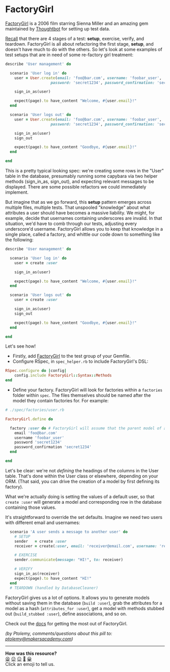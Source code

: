 # FactoryGirl

[FactoryGirl](https://github.com/thoughtbot/factory_girl) is a 2006 film starring Sienna Miller and an amazing gem maintained by [Thoughtbot](thoughtbot.com) for setting up test data.

[Recall](https://robots.thoughtbot.com/four-phase-test) that there are 4 stages of a test: **setup**, exercise, verify, and teardown. FactoryGirl is all about refactoring the first stage, **setup**, and doesn't have much to do with the others. So let's look at some examples of test setups that are in need of some re-factory girl treatment:

```ruby
describe 'User management' do

  scenario 'User log in' do
    user = User.create(email: 'foo@bar.com', username: 'foobar_user',
                    password: 'secret1234', password_confirmation: 'secret1234')

    sign_in_as(user)

    expect(page).to have_content "Welcome, #{user.email}!"
  end

  scenario 'User logs out' do
    user = User.create(email: 'foo@bar.com', username: 'foobar_user',
                    password: 'secret1234', password_confirmation: 'secret1234')

    sign_in_as(user)
    sign_out

    expect(page).to have_content "Goodbye, #{user.email}!"
  end

end
```

This is a pretty typical looking spec: we're creating some rows in the "User" table in the database, presumably running some capybara via two helper methods (sign_in_as, sign_out), and expecting relevant messages to be displayed. There are some possible refactors we could immediately implement.

But imagine that as we go forward, this **setup** pattern emerges across multiple files, multiple tests. That unspooled "knowledge" about what attributes a user should have becomes a massive liability. We might, for example, decide that usernames containing underscores are invalid. In that situation, we'd have to comb through our tests, adjusting every underscore'd username. FactoryGirl allows you to keep that knowledge in a single place, called a factory, and whittle our code down to something like the following:

```ruby
describe 'User management' do

  scenario 'User log in' do
    user = create :user

    sign_in_as(user)

    expect(page).to have_content "Welcome, #{user.email}!"
  end

  scenario 'User logs out' do
    user = create :user

    sign_in_as(user)
    sign_out

    expect(page).to have_content "Goodbye, #{user.email}!"
  end

end
```

Let's see how!
* Firstly, add [FactoryGirl](https://github.com/thoughtbot/factory_girl) to the test group of your Gemfile.
* Configure RSpec, in `spec_helper.rb` to include FactoryGirl's DSL:
```ruby
RSpec.configure do |config|
    config.include FactoryGirl::Syntax::Methods
end
```
* Define your factory. FactoryGirl will look for factories within a `factories` folder within `spec`. The files themselves should be named after the model they contain factories for. For example:  

```ruby
# ./spec/factories/user.rb

FactoryGirl.define do

  factory :user do # FactoryGirl will assume that the parent model of a factory named ":user" is "User".
    email 'foo@bar.com'
    username 'foobar_user'
    password 'secret1234'
    password_confirmation 'secret1234'
  end

end
```
Let's be clear: we're not *defining* the headings of the columns in the User table. That's done within the User class or elsewhere, depending on your ORM. (That said, you can drive the creation of a model by first defining its factory).

What we're actually doing is setting the values of a default user, so that `create :user` will generate a model and corresponding row in the database containing those values.

It's straightforward to override the set defaults. Imagine we need two users with different email and usernames:

```ruby
  scenario 'A user sends a message to another user' do
    # SETUP
    sender   = create :user
    receiver = create(:user, email: 'receiver@email.com', username: 'receiver_user')

    # EXERCISE
    sender.communicate(message: "HI!", to: receiver)

    # VERIFY
    sign_in_as(receiver)
    expect(page).to have_content "HI!"
  end
  # TEARDOWN (handled by DatabaseCleaner)
```
FactoryGirl gives us a lot of options. It allows you to generate models without saving them in the database (`build :user`), grab the attributes for a model as a hash (`attributes_for :user`), get a model with methods stubbed out (`build_stubbed :user`), define associations, and so on.

Check out the [docs](http://www.rubydoc.info/gems/factory_girl/file/GETTING_STARTED.md) for getting the most out of FactoryGirl.  

*(by Ptolemy, comments/questions about this pill to: ptolemy@makersacademy.com)*

<!-- BEGIN GENERATED SECTION DO NOT EDIT -->

---

**How was this resource?**  
[😫](https://airtable.com/shrUJ3t7KLMqVRFKR?prefill_Repository=course&prefill_File=pills/factory_girl.md&prefill_Sentiment=😫) [😕](https://airtable.com/shrUJ3t7KLMqVRFKR?prefill_Repository=course&prefill_File=pills/factory_girl.md&prefill_Sentiment=😕) [😐](https://airtable.com/shrUJ3t7KLMqVRFKR?prefill_Repository=course&prefill_File=pills/factory_girl.md&prefill_Sentiment=😐) [🙂](https://airtable.com/shrUJ3t7KLMqVRFKR?prefill_Repository=course&prefill_File=pills/factory_girl.md&prefill_Sentiment=🙂) [😀](https://airtable.com/shrUJ3t7KLMqVRFKR?prefill_Repository=course&prefill_File=pills/factory_girl.md&prefill_Sentiment=😀)  
Click an emoji to tell us.

<!-- END GENERATED SECTION DO NOT EDIT -->
